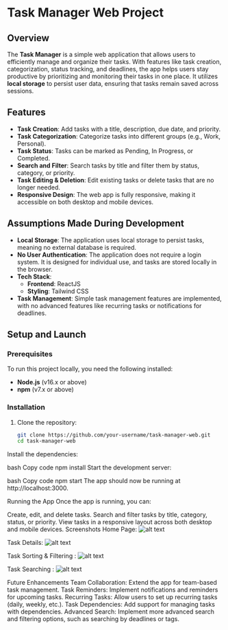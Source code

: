# Task Manager Web Project

## Overview
The **Task Manager** is a simple web application that allows users to efficiently manage and organize their tasks. With features like task creation, categorization, status tracking, and deadlines, the app helps users stay productive by prioritizing and monitoring their tasks in one place. It utilizes **local storage** to persist user data, ensuring that tasks remain saved across sessions.

## Features
- **Task Creation**: Add tasks with a title, description, due date, and priority.
- **Task Categorization**: Categorize tasks into different groups (e.g., Work, Personal).
- **Task Status**: Tasks can be marked as Pending, In Progress, or Completed.
- **Search and Filter**: Search tasks by title and filter them by status, category, or priority.
- **Task Editing & Deletion**: Edit existing tasks or delete tasks that are no longer needed.
- **Responsive Design**: The web app is fully responsive, making it accessible on both desktop and mobile devices.

## Assumptions Made During Development
- **Local Storage**: The application uses local storage to persist tasks, meaning no external database is required.
- **No User Authentication**: The application does not require a login system. It is designed for individual use, and tasks are stored locally in the browser.
- **Tech Stack**: 
   - **Frontend**: ReactJS
   - **Styling**: Tailwind CSS
- **Task Management**: Simple task management features are implemented, with no advanced features like recurring tasks or notifications for deadlines.

## Setup and Launch

### Prerequisites
To run this project locally, you need the following installed:
- **Node.js** (v16.x or above)
- **npm** (v7.x or above)

### Installation

1. Clone the repository:

   ```bash
   git clone https://github.com/your-username/task-manager-web.git
   cd task-manager-web
Install the dependencies:

bash
Copy code
npm install
Start the development server:

bash
Copy code
npm start
The app should now be running at http://localhost:3000.

Running the App
Once the app is running, you can:

Create, edit, and delete tasks.
Search and filter tasks by title, category, status, or priority.
View tasks in a responsive layout across both desktop and mobile devices.
Screenshots
Home Page:
![alt text](image.png)

Task Details:
![alt text](image-1.png)

Task Sorting & Filtering :
![alt text](image-2.png)

Task Searching :
![alt text](image-3.png)

Future Enhancements
Team Collaboration: Extend the app for team-based task management.
Task Reminders: Implement notifications and reminders for upcoming tasks.
Recurring Tasks: Allow users to set up recurring tasks (daily, weekly, etc.).
Task Dependencies: Add support for managing tasks with dependencies.
Advanced Search: Implement more advanced search and filtering options, such as searching by deadlines or tags.
